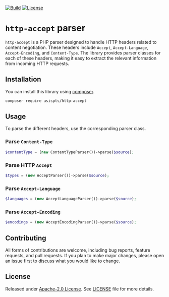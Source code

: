 [![Build](https://github.com/asispts/http-accept/actions/workflows/ci.yml/badge.svg)](https://github.com/asispts/http-accept/actions/workflows/ci.yml)
[![License](https://img.shields.io/github/license/asispts/http-accept)](./LICENSE)

# `http-accept` parser
`http-accept` is a PHP parser designed to handle HTTP headers related to content negotiation. These headers include `Accept`, `Accept-Language`, `Accept-Encoding`, and `Content-Type`. The library provides parser classes for each of these headers, making it easy to extract the relevant information from incoming HTTP requests.

## Installation
You can install this library using [composer](https://getcomposer.org/).
```bash
composer require asispts/http-accept
```

## Usage
To parse the different headers, use the corresponding parser class.

### Parse `Content-Type`
```php
$contentType = (new ContentTypeParser())->parse($source);
```

### Parse HTTP `Accept`
```php
$types = (new AcceptParser())->parse($source);
```

### Parse `Accept-Language`
```php
$languages = (new AcceptLanguageParser())->parse($source);
```

### Parse `Accept-Encoding`
```php
$encodings = (new AcceptEncodingParser())->parse($source);
```

## Contributing
All forms of contributions are welcome, including bug reports, feature requests, and pull requests. If you plan to make major changes, please open an issue first to discuss what you would like to change.

## License
Released under [Apache-2.0 License](https://opensource.org/licenses/Apache-2.0). See [LICENSE](./LICENSE) file for more details.
